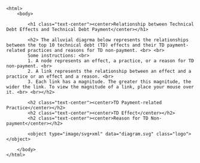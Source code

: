 
	<html>
		<body>
      
			<h1 class="text-center"><center>Relationship between Technical Debt Effects and Technical Debt Payment</center></h1>
	
			<h2> The alluvial diagrma below represents the relationships between the top 10 technical debt (TD) effects and their TD payment-related practices and reasons for TD non-payment. <br> <br>
			Some instructions: <br>
			1. A node represents an effect, a practice, or a reason for TD non-payment. <br>
			2. A link represents the relationship between an effect and a practice or an effect and a reason. <br>
			3. Each link has a magnitude. The greater this magnitude, the wider the link. To view the magnitude of a link, place your mouse over it. <br> <br></h2>
	
			<h2 class="text-center"><center>TD Payment-related Practice</center></h2>
			<h2 class="text-center"><center>TD Effect</center></h2>
			<h2 class="text-center"><center>Reason for TD Non-payment</center></h2>
	
			<object type="image/svg+xml" data="diagram.svg" class="logo"></object>
			
		</body>
	</html>

